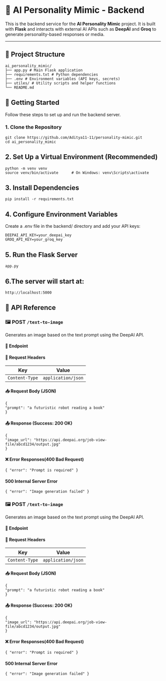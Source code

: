 # 🧠 AI Personality Mimic - Backend

This is the backend service for the **AI Personality Mimic** project. It is built with **Flask** and interacts with external AI APIs such as **DeepAI** and **Groq** to generate personality-based responses or media.

---

## 📁 Project Structure

    ai_personality_mimic/
    ├── app.py # Main Flask application
    ├── requirements.txt # Python dependencies
    ├── .env # Environment variables (API keys, secrets)
    ├── utiles/ # Utility scripts and helper functions
    └── README.md

## 🚀 Getting Started

Follow these steps to set up and run the backend server.

### 1. Clone the Repository

    git clone https://github.com/Aditya11-11/personality-mimic.git
    cd ai_personality_mimic

## 2. Set Up a Virtual Environment (Recommended)
    python -m venv venv
    source venv/bin/activate      # On Windows: venv\Scripts\activate
## 3. Install Dependencies
    pip install -r requirements.txt
## 4. Configure Environment Variables
Create a .env file in the backend/ directory and add your API keys:

    DEEPAI_API_KEY=your_deepai_key
    GROQ_API_KEY=your_groq_key
## 5. Run the Flask Server
    app.py

## 6.The server will start at:

    http://localhost:5000


## 📡 API Reference

### 🖼️ POST `/text-to-image`

Generates an image based on the text prompt using the DeepAI API.

#### 🔗 Endpoint


#### 🧾 Request Headers
| Key           | Value               |
|---------------|---------------------|
| `Content-Type` | `application/json`  |

#### 📥 Request Body (JSON)

    {
    "prompt": "a futuristic robot reading a book"
    }

 #### 📤 Response (Success: 200 OK)

    {
    "image_url": "https://api.deepai.org/job-view-file/abcd1234/output.jpg"
    }

#### ❌ Error Responses(400 Bad Request)
    { "error": "Prompt is required" }

#### 500 Internal Server Error
    { "error": "Image generation failed" }

    
### 🖼️ POST `/text-to-image`

Generates an image based on the text prompt using the DeepAI API.

#### 🔗 Endpoint


#### 🧾 Request Headers
| Key           | Value               |
|---------------|---------------------|
| `Content-Type` | `application/json`  |

#### 📥 Request Body (JSON)


    {
    "prompt": "a futuristic robot reading a book"
    }

 #### 📤 Response (Success: 200 OK)

    {
    "image_url": "https://api.deepai.org/job-view-file/abcd1234/output.jpg"
    }

#### ❌ Error Responses(400 Bad Request)
    { "error": "Prompt is required" }

#### 500 Internal Server Error
    { "error": "Image generation failed" }
